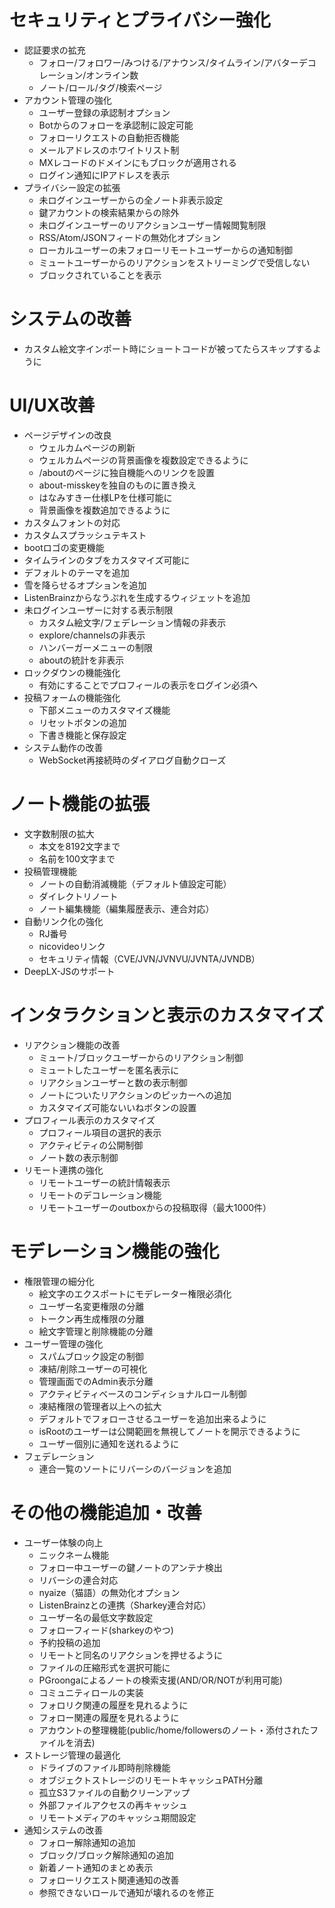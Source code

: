 # セキュリティとプライバシー強化
- 認証要求の拡充
  - フォロー/フォロワー/みつける/アナウンス/タイムライン/アバターデコレーション/オンライン数
  - ノート/ロール/タグ/検索ページ
- アカウント管理の強化
  - ユーザー登録の承認制オプション
  - Botからのフォローを承認制に設定可能
  - フォローリクエストの自動拒否機能
  - メールアドレスのホワイトリスト制
  - MXレコードのドメインにもブロックが適用される
  - ログイン通知にIPアドレスを表示
- プライバシー設定の拡張
  - 未ログインユーザーからの全ノート非表示設定
  - 鍵アカウントの検索結果からの除外
  - 未ログインユーザーのリアクションユーザー情報閲覧制限
  - RSS/Atom/JSONフィードの無効化オプション
  - ローカルユーザーの未フォローリモートユーザーからの通知制御
  - ミュートユーザーからのリアクションをストリーミングで受信しない
  - ブロックされていることを表示

# システムの改善
- カスタム絵文字インポート時にショートコードが被ってたらスキップするように

# UI/UX改善
- ページデザインの改良
  - ウェルカムページの刷新
  - ウェルカムページの背景画像を複数設定できるように
  - /aboutのページに独自機能へのリンクを設置
  - about-misskeyを独自のものに置き換え
  - はなみすきー仕様LPを仕様可能に
  - 背景画像を複数追加できるように
- カスタムフォントの対応
- カスタムスプラッシュテキスト
- bootロゴの変更機能
- タイムラインのタブをカスタマイズ可能に
- デフォルトのテーマを追加
- 雪を降らせるオプションを追加
- ListenBrainzからなうぷれを生成するウィジェットを追加
- 未ログインユーザーに対する表示制限
  - カスタム絵文字/フェデレーション情報の非表示
  - explore/channelsの非表示
  - ハンバーガーメニューの制限
  - aboutの統計を非表示
- ロックダウンの機能強化
	- 有効にすることでプロフィールの表示をログイン必須へ
- 投稿フォームの機能強化
  - 下部メニューのカスタマイズ機能
  - リセットボタンの追加
  - 下書き機能と保存設定
- システム動作の改善
  - WebSocket再接続時のダイアログ自動クローズ

# ノート機能の拡張
- 文字数制限の拡大
  - 本文を8192文字まで
  - 名前を100文字まで
- 投稿管理機能
  - ノートの自動消滅機能（デフォルト値設定可能）
  - ダイレクトリノート
  - ノート編集機能（編集履歴表示、連合対応）
- 自動リンク化の強化
  - RJ番号
  - nicovideoリンク
  - セキュリティ情報（CVE/JVN/JVNVU/JVNTA/JVNDB）
- DeepLX-JSのサポート

# インタラクションと表示のカスタマイズ
- リアクション機能の改善
  - ミュート/ブロックユーザーからのリアクション制御
  - ミュートしたユーザーを匿名表示に
  - リアクションユーザーと数の表示制御
  - ノートについたリアクションのピッカーへの追加
  - カスタマイズ可能ないいねボタンの設置
- プロフィール表示のカスタマイズ
  - プロフィール項目の選択的表示
  - アクティビティの公開制御
  - ノート数の表示制御
- リモート連携の強化
  - リモートユーザーの統計情報表示
  - リモートのデコレーション機能
  - リモートユーザーのoutboxからの投稿取得（最大1000件）

# モデレーション機能の強化
- 権限管理の細分化
  - 絵文字のエクスポートにモデレーター権限必須化
  - ユーザー名変更権限の分離
  - トークン再生成権限の分離
  - 絵文字管理と削除機能の分離
- ユーザー管理の強化
  - スパムブロック設定の制御
  - 凍結/削除ユーザーの可視化
  - 管理画面でのAdmin表示分離
  - アクティビティベースのコンディショナルロール制御
  - 凍結権限の管理者以上への拡大
  - デフォルトでフォローさせるユーザーを追加出来るように
  - isRootのユーザーは公開範囲を無視してノートを開示できるように
  - ユーザー個別に通知を送れるように
- フェデレーション
  - 連合一覧のソートにリバーシのバージョンを追加

# その他の機能追加・改善
- ユーザー体験の向上
  - ニックネーム機能
  - フォロー中ユーザーの鍵ノートのアンテナ検出
  - リバーシの連合対応
  - nyaize（猫語）の無効化オプション
  - ListenBrainzとの連携（Sharkey連合対応）
  - ユーザー名の最低文字数設定
  - フォローフィード(sharkeyのやつ)
  - 予約投稿の追加
  - リモートと同名のリアクションを押せるように
  - ファイルの圧縮形式を選択可能に
  - PGroongaによるノートの検索支援(AND/OR/NOTが利用可能)
  - コミュニティロールの実装
  - フォロリク関連の履歴を見れるように
  - フォロー関連の履歴を見れるように
  - アカウントの整理機能(public/home/followersのノート・添付されたファイルを消去)
- ストレージ管理の最適化
  - ドライブのファイル即時削除機能
  - オブジェクトストレージのリモートキャッシュPATH分離
  - 孤立S3ファイルの自動クリーンアップ
  - 外部ファイルアクセスの再キャッシュ
  - リモートメディアのキャッシュ期間設定
- 通知システムの改善
  - フォロー解除通知の追加
  - ブロック/ブロック解除通知の追加
  - 新着ノート通知のまとめ表示
  - フォローリクエスト関連通知の改善
  - 参照できないロールで通知が壊れるのを修正
